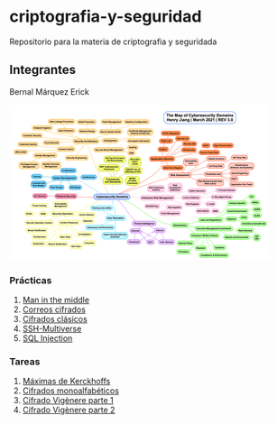# criptografia-y-seguridad
Repositorio para la materia de criptografia y seguridada


## Integrantes
Bernal Márquez Erick


![alt text](dominios-ciberseguridad.png "Logo Title Text 1")

### Prácticas 

1. [Man in the middle](practicas/practica-1/practica1.pdf)
2. [Correos cifrados](practicas/practica-2/practica2.pdf)
3. [Cifrados clásicos](practicas/practica-3/practica3.pdf)
4. [SSH-Multiverse](practicas/practica-4/practica4.pdf)
5. [SQL Injection](practicas/practica-5/practica5.pdf)

### Tareas

1. [Máximas de Kerckhoffs](tareas/tarea-1/tarea1.pdf)
2. [Cifrados monoalfabéticos](tareas/tarea-2/tarea2.pdf)
3. [Cifrado Vigènere parte 1](tareas/tarea-3/vigenere_parte1.ipynb)
4. [Cifrado Vigènere parte 2](tareas/tarea-4/vigenere_parte2.ipynb)

